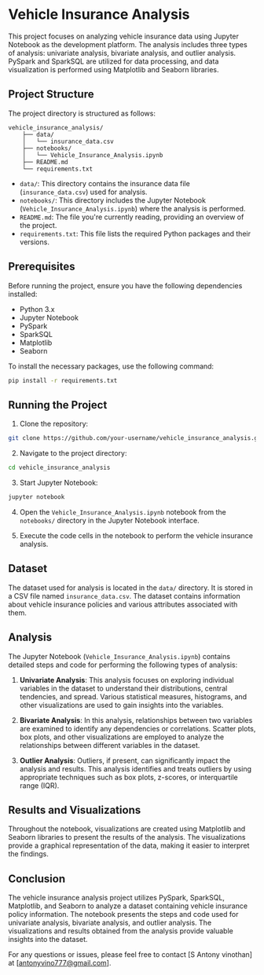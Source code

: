 # Vehicle Insurance Analysis

This project focuses on analyzing vehicle insurance data using Jupyter Notebook as the development platform. The analysis includes three types of analysis: univariate analysis, bivariate analysis, and outlier analysis. PySpark and SparkSQL are utilized for data processing, and data visualization is performed using Matplotlib and Seaborn libraries.

## Project Structure

The project directory is structured as follows:

```
vehicle_insurance_analysis/
    ├── data/
    │   └── insurance_data.csv
    ├── notebooks/
    │   └── Vehicle_Insurance_Analysis.ipynb
    ├── README.md
    └── requirements.txt
```

- `data/`: This directory contains the insurance data file (`insurance_data.csv`) used for analysis.
- `notebooks/`: This directory includes the Jupyter Notebook (`Vehicle_Insurance_Analysis.ipynb`) where the analysis is performed.
- `README.md`: The file you're currently reading, providing an overview of the project.
- `requirements.txt`: This file lists the required Python packages and their versions.

## Prerequisites

Before running the project, ensure you have the following dependencies installed:

- Python 3.x
- Jupyter Notebook
- PySpark
- SparkSQL
- Matplotlib
- Seaborn

To install the necessary packages, use the following command:

```bash
pip install -r requirements.txt
```

## Running the Project

1. Clone the repository:

```bash
git clone https://github.com/your-username/vehicle_insurance_analysis.git
```

2. Navigate to the project directory:

```bash
cd vehicle_insurance_analysis
```

3. Start Jupyter Notebook:

```bash
jupyter notebook
```

4. Open the `Vehicle_Insurance_Analysis.ipynb` notebook from the `notebooks/` directory in the Jupyter Notebook interface.

5. Execute the code cells in the notebook to perform the vehicle insurance analysis.

## Dataset

The dataset used for analysis is located in the `data/` directory. It is stored in a CSV file named `insurance_data.csv`. The dataset contains information about vehicle insurance policies and various attributes associated with them.

## Analysis

The Jupyter Notebook (`Vehicle_Insurance_Analysis.ipynb`) contains detailed steps and code for performing the following types of analysis:

1. **Univariate Analysis**: This analysis focuses on exploring individual variables in the dataset to understand their distributions, central tendencies, and spread. Various statistical measures, histograms, and other visualizations are used to gain insights into the variables.

2. **Bivariate Analysis**: In this analysis, relationships between two variables are examined to identify any dependencies or correlations. Scatter plots, box plots, and other visualizations are employed to analyze the relationships between different variables in the dataset.

3. **Outlier Analysis**: Outliers, if present, can significantly impact the analysis and results. This analysis identifies and treats outliers by using appropriate techniques such as box plots, z-scores, or interquartile range (IQR).

## Results and Visualizations

Throughout the notebook, visualizations are created using Matplotlib and Seaborn libraries to present the results of the analysis. The visualizations provide a graphical representation of the data, making it easier to interpret the findings.

## Conclusion

The vehicle insurance analysis project utilizes PySpark, SparkSQL, Matplotlib, and Seaborn to analyze a dataset containing vehicle insurance policy information. The notebook presents the steps and code used for univariate analysis, bivariate analysis, and outlier analysis. The visualizations and results obtained from the analysis provide valuable insights into the dataset.

For any questions or issues, please feel free to contact [S Antony vinothan] at [antonyvino777@gmail.com].
